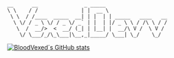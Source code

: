 <!--
**VexedDevv/VexedDevv** is a ✨ _special_ ✨ repository because its `README.md` (this file) appears on your GitHub profile.
Here are some ideas to get you started:
- 🔭 I’m currently working on ...
- 🌱 I’m currently learning ...
- 👯 I’m looking to collaborate on ...
- 🤔 I’m looking for help with ...
- 💬 Ask me about ...
- 📫 How to reach me: ...
- 😄 Pronouns: ...
- ⚡ Fun fact: ...
-->
```
__      __               _ _____                    
\ \    / /              | |  __ \                   
 \ \  / /____  _____  __| | |  | | _____   ____   __
  \ \/ / _ \ \/ / _ \/ _` | |  | |/ _ \ \ / /\ \ / /
   \  /  __/>  <  __/ (_| | |__| |  __/\ V /  \ V / 
    \/ \___/_/\_\___|\__,_|_____/ \___| \_/    \_/ 
```

[![BloodVexed´s GitHub stats](https://github-readme-stats.vercel.app/api?username=bloodvexed)](https://github.com/BloodVexed/)
